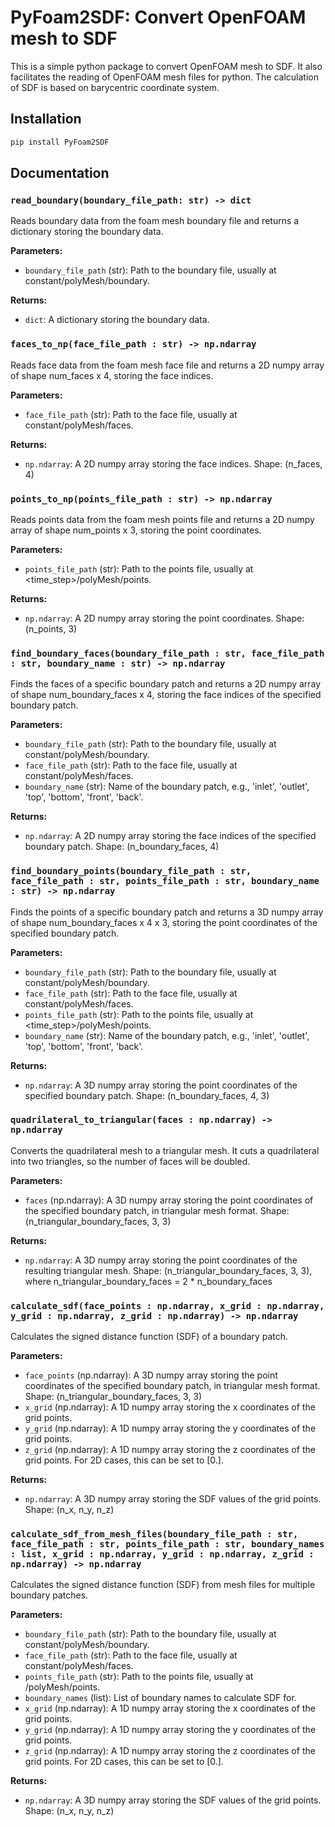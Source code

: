 # PyFoam2SDF: Convert OpenFOAM mesh to SDF

This is a simple python package to convert OpenFOAM mesh to SDF. It also facilitates the reading of OpenFOAM mesh files for python.
The calculation of SDF is based on barycentric coordinate system.

## Installation

```bash
pip install PyFoam2SDF
```

## Documentation

### `read_boundary(boundary_file_path: str) -> dict`

Reads boundary data from the foam mesh boundary file and returns a dictionary storing the boundary data.

**Parameters:**

- `boundary_file_path` (str): Path to the boundary file, usually at constant/polyMesh/boundary.

**Returns:**

- `dict`: A dictionary storing the boundary data.

### `faces_to_np(face_file_path : str) -> np.ndarray`

Reads face data from the foam mesh face file and returns a 2D numpy array of shape num_faces x 4, storing the face indices.

**Parameters:**

- `face_file_path` (str): Path to the face file, usually at constant/polyMesh/faces.

**Returns:**

- `np.ndarray`: A 2D numpy array storing the face indices. Shape: (n_faces, 4)

### `points_to_np(points_file_path : str) -> np.ndarray`

Reads points data from the foam mesh points file and returns a 2D numpy array of shape num_points x 3, storing the point coordinates.

**Parameters:**

- `points_file_path` (str): Path to the points file, usually at <time_step>/polyMesh/points.

**Returns:**

- `np.ndarray`: A 2D numpy array storing the point coordinates. Shape: (n_points, 3)

### `find_boundary_faces(boundary_file_path : str, face_file_path : str, boundary_name : str) -> np.ndarray`

Finds the faces of a specific boundary patch and returns a 2D numpy array of shape num_boundary_faces x 4, storing the face indices of the specified boundary patch.

**Parameters:**

- `boundary_file_path` (str): Path to the boundary file, usually at constant/polyMesh/boundary.
- `face_file_path` (str): Path to the face file, usually at constant/polyMesh/faces.
- `boundary_name` (str): Name of the boundary patch, e.g., 'inlet', 'outlet', 'top', 'bottom', 'front', 'back'.

**Returns:**

- `np.ndarray`: A 2D numpy array storing the face indices of the specified boundary patch. Shape: (n_boundary_faces, 4)

### `find_boundary_points(boundary_file_path : str, face_file_path : str, points_file_path : str, boundary_name : str) -> np.ndarray`

Finds the points of a specific boundary patch and returns a 3D numpy array of shape num_boundary_faces x 4 x 3, storing the point coordinates of the specified boundary patch.

**Parameters:**

- `boundary_file_path` (str): Path to the boundary file, usually at constant/polyMesh/boundary.
- `face_file_path` (str): Path to the face file, usually at constant/polyMesh/faces.
- `points_file_path` (str): Path to the points file, usually at <time_step>/polyMesh/points.
- `boundary_name` (str): Name of the boundary patch, e.g., 'inlet', 'outlet', 'top', 'bottom', 'front', 'back'.

**Returns:**

- `np.ndarray`: A 3D numpy array storing the point coordinates of the specified boundary patch. Shape: (n_boundary_faces, 4, 3)

### `quadrilateral_to_triangular(faces : np.ndarray) -> np.ndarray`

Converts the quadrilateral mesh to a triangular mesh. It cuts a quadrilateral into two triangles, so the number of faces will be doubled.

**Parameters:**

- `faces` (np.ndarray): A 3D numpy array storing the point coordinates of the specified boundary patch, in triangular mesh format. Shape: (n_triangular_boundary_faces, 3, 3)

**Returns:**

- `np.ndarray`: A 3D numpy array storing the point coordinates of the resulting triangular mesh. Shape: (n_triangular_boundary_faces, 3, 3), where n_triangular_boundary_faces = 2 * n_boundary_faces

### `calculate_sdf(face_points : np.ndarray, x_grid : np.ndarray, y_grid : np.ndarray, z_grid : np.ndarray) -> np.ndarray`

Calculates the signed distance function (SDF) of a boundary patch.

**Parameters:**

- `face_points` (np.ndarray): A 3D numpy array storing the point coordinates of the specified boundary patch, in triangular mesh format. Shape: (n_triangular_boundary_faces, 3, 3)
- `x_grid` (np.ndarray): A 1D numpy array storing the x coordinates of the grid points.
- `y_grid` (np.ndarray): A 1D numpy array storing the y coordinates of the grid points.
- `z_grid` (np.ndarray): A 1D numpy array storing the z coordinates of the grid points. For 2D cases, this can be set to [0.].

**Returns:**

- `np.ndarray`: A 3D numpy array storing the SDF values of the grid points. Shape: (n_x, n_y, n_z)

### `calculate_sdf_from_mesh_files(boundary_file_path : str, face_file_path : str, points_file_path : str, boundary_names : list, x_grid : np.ndarray, y_grid : np.ndarray, z_grid : np.ndarray) -> np.ndarray`

Calculates the signed distance function (SDF) from mesh files for multiple boundary patches.

**Parameters:**

- `boundary_file_path` (str): Path to the boundary file, usually at constant/polyMesh/boundary.
- `face_file_path` (str): Path to the face file, usually at constant/polyMesh/faces.
- `points_file_path` (str): Path to the points file, usually at <time step>/polyMesh/points.
- `boundary_names` (list): List of boundary names to calculate SDF for.
- `x_grid` (np.ndarray): A 1D numpy array storing the x coordinates of the grid points.
- `y_grid` (np.ndarray): A 1D numpy array storing the y coordinates of the grid points.
- `z_grid` (np.ndarray): A 1D numpy array storing the z coordinates of the grid points. For 2D cases, this can be set to [0.].

**Returns:**

- `np.ndarray`: A 3D numpy array storing the SDF values of the grid points. Shape: (n_x, n_y, n_z)
